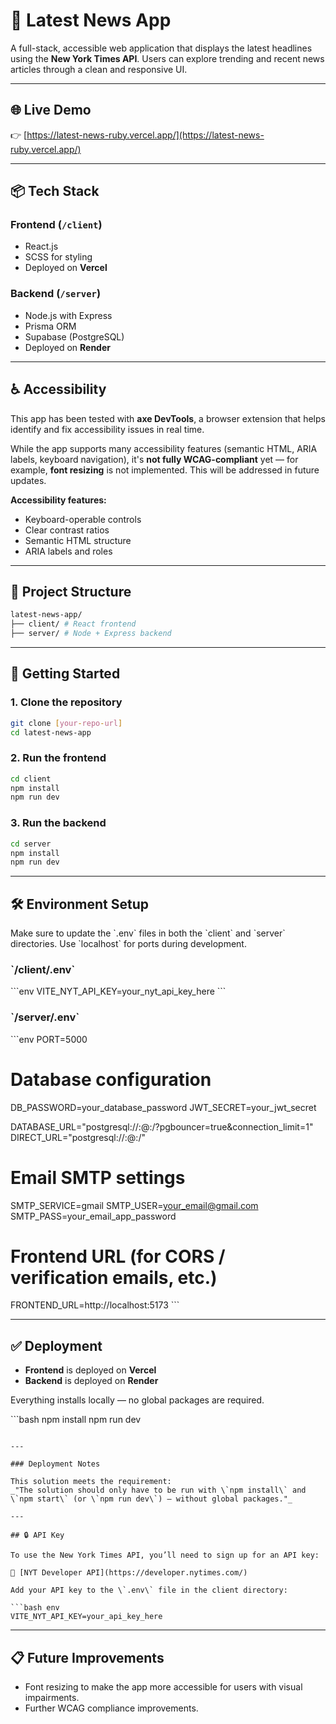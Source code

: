 # 📰 Latest News App

A full-stack, accessible web application that displays the latest headlines using the **New York Times API**. Users can explore trending and recent news articles through a clean and responsive UI.

---

## 🌐 Live Demo

👉 [https://latest-news-ruby.vercel.app/](https://latest-news-ruby.vercel.app/)

---

## 📦 Tech Stack

### Frontend (`/client`)

- React.js
- SCSS for styling
- Deployed on **Vercel**

### Backend (`/server`)

- Node.js with Express
- Prisma ORM
- Supabase (PostgreSQL)
- Deployed on **Render**

---

## ♿ Accessibility

This app has been tested with **axe DevTools**, a browser extension that helps identify and fix accessibility issues in real time.

While the app supports many accessibility features (semantic HTML, ARIA labels, keyboard navigation), it's **not fully WCAG-compliant** yet — for example, **font resizing** is not implemented. This will be addressed in future updates.

**Accessibility features:**

- Keyboard-operable controls
- Clear contrast ratios
- Semantic HTML structure
- ARIA labels and roles

---

## 📁 Project Structure

```bash
latest-news-app/
├── client/ # React frontend
├── server/ # Node + Express backend
```

---

## 🚀 Getting Started

### 1. Clone the repository

```bash
git clone [your-repo-url]
cd latest-news-app
```

### 2. Run the frontend

```bash
cd client
npm install
npm run dev
```

### 3. Run the backend

```bash
cd server
npm install
npm run dev
```

---

## 🛠️ Environment Setup

Make sure to update the \`.env\` files in both the \`client\` and \`server\` directories. Use \`localhost\` for ports during development.

### \`/client/.env\`

\`\`\`env
VITE_NYT_API_KEY=your_nyt_api_key_here
\`\`\`

### \`/server/.env\`

\`\`\`env
PORT=5000

# Database configuration

DB_PASSWORD=your_database_password
JWT_SECRET=your_jwt_secret

DATABASE_URL="postgresql://<user>:<password>@<host>:<port>/<database>?pgbouncer=true&connection_limit=1"
DIRECT_URL="postgresql://<user>:<password>@<host>:<port>/<database>"

# Email SMTP settings

SMTP_SERVICE=gmail
SMTP_USER=your_email@gmail.com
SMTP_PASS=your_email_app_password

# Frontend URL (for CORS / verification emails, etc.)

FRONTEND_URL=http://localhost:5173
\`\`\`

---

## ✅ Deployment

- **Frontend** is deployed on **Vercel**
- **Backend** is deployed on **Render**

Everything installs locally — no global packages are required.

\`\`\`bash
npm install
npm run dev

````

---

### Deployment Notes

This solution meets the requirement:
_"The solution should only have to be run with \`npm install\` and \`npm start\` (or \`npm run dev\`) — without global packages."_

---

## 🔒 API Key

To use the New York Times API, you’ll need to sign up for an API key:

📌 [NYT Developer API](https://developer.nytimes.com/)

Add your API key to the \`.env\` file in the client directory:

```bash env
VITE_NYT_API_KEY=your_api_key_here
````

---

## 📋 Future Improvements

- Font resizing to make the app more accessible for users with visual impairments.
- Further WCAG compliance improvements.
